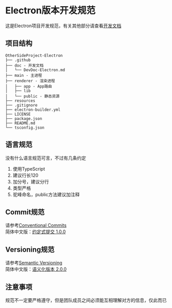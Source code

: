 
# Electron版本开发规范

这是Electron项目开发规范，有关其他部分请查看[开发文档](./DevDoc.md)

## 项目结构

```
OtherSideProject-Electron
├── .github
├── doc - 开发文档
│   └── DevDoc-Electron.md
├── main - 主进程
├── renderer - 渲染进程
│   ├── app - App路由
│   ├── lib
│   └── public - 静态资源
├── resources
├── .gitignore
├── electron-builder.yml
├── LICENSE
├── package.json
├── README.md
└── tsconfig.json
```

## 语言规范

没有什么语言规范可言，不过有几条约定

1. 使用TypeScript
2. 建议行长120
3. 加分号，建议分行
4. 类型严格
5. 驼峰命名，public方法建议加注释

## Commit规范

请参考[Conventional Commits](https://www.conventionalcommits.org/)  
简体中文版：[约定式提交 1.0.0](https://www.conventionalcommits.org/zh-hans/v1.0.0/)

## Versioning规范

请参考[Semantic Versioning](https://semver.org/)  
简体中文版：[语义化版本 2.0.0](https://semver.org/lang/zh-CN/)

## 注意事项

规范不一定要严格遵守，但是团队成员之间必须能互相理解对方的信息，仅此而已





